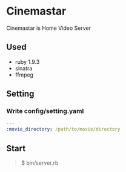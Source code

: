 Cinemastar
=====================================================

Cinemastar is Home Video Server

Used
-----------------------------------------------------

 * ruby 1.9.3
 * sinatra
 * ffmpeg

Setting
-----------------------------------------------------

### Write config/setting.yaml

```yaml
---
:movie_directory: /path/to/movie/directory
```

Start
------------------------------------------------------

> $ bin/server.rb

